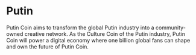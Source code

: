# Putin
Putin Coin aims to transform the global Putin industry into a community-owned creative network. As the Culture Coin of the Putin industry, Putin Coin will power a digital economy where one billion global fans can shape and own the future of Putin Coin.
